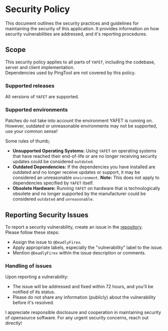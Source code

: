 # Security Policy
This document outlines the security practices and guidelines for maintaining the security of this application.
It provides information on how security vulnerabilities are addressed, and it's reporting procedures.

## Scope
This security policy applies to all parts of `YAFET`, including the codebase, server and client implementation. \
Dependencies used by PingTool are not covered by this policy.

### Supported releases
All versions of `YAFET` are supported.

### Supported environments
Patches do not take into account the environment YAFET is running on. \
However, outdated or unreasonable environments may not be supported, use your common sense!

Some rules of thumb;
- **Unsupported Operating Systems:** Using `YAFET` on operating systems that have reached their end-of-life
  or are no longer receiving security updates could be considered `outdated`.
- **Outdated Dependencies:** If the dependencies you have installed are outdated and no longer receive
  updates or support, it may be considered an unreasonable `environment`.
  **Note:** This does not apply to dependencies specified by `YAFET` itself.
- **Obsolete Hardware:** Running `YAFET` on hardware that is technologically obsolete and no longer supported by the
  manufacturer could be considered `outdated` and `unreasonable`.

## Reporting Security Issues
To report a security vulnerability, create an issue in the
[repository](https://github.com/DeadlyFirex/YAFET). \
Please follow these steps:

- Assign the issue to `@DeadlyFirex`.
- Apply appropriate labels, especially the "vulnerability" label to the issue.
- Mention `@DeadlyFirex` within the issue description or comments.

### Handling of issues
Upon reporting a vulnerability:

- The issue will be addressed and fixed within 72 hours, and you'll be notified of its status.
- Please do not share any information (publicly) about the vulnerability before it's resolved.

I appreciate responsible disclosure and cooperation in maintaining security of opensource software.
For any urgent security concerns, reach out directly!

